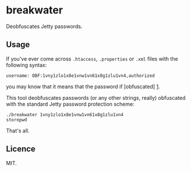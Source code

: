 breakwater
==========

Deobfuscates Jetty passwords.

Usage
-----

If you've ever come across `.htaccess`, `.properties` or `.xml` files 
with the following syntax:

    username: OBF:1vny1zlo1x8e1vnw1vn61x8g1zlu1vn4,authorized

you may know that it means that the password if [obfuscated] [1].

This tool deobfuscates passwords (or any other strings, really) obfuscated
with the standard Jetty password protection scheme:

    ./breakwater 1vny1zlo1x8e1vnw1vn61x8g1zlu1vn4
    storepwd

That's all.

Licence
-------

MIT.

[1]: http://www.eclipse.org/jetty/documentation/current/configuring-security-secure-passwords.html